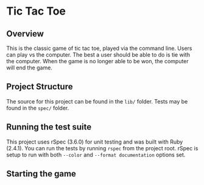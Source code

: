 # Tic Tac Toe

## Overview
This is the classic game of tic tac toe, played via the command line.
Users can play vs the computer. The best a user should be able to do is
tie with the computer. When the game is no longer able to be won, the
computer will end the game.

## Project Structure
The source for this project can be found in the `lib/` folder. Tests may
be found in the `spec/` folder.

## Running the test suite
This project uses rSpec (3.6.0) for unit testing and was built with Ruby (2.4.1). You can run the tests by running `rspec` from the project root. rSpec is setup to run with both `--color` and `--format documentation` options set.

## Starting the game
